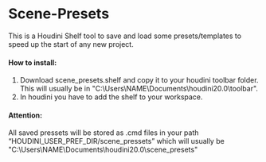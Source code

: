 # Scene-Presets

This is a Houdini Shelf tool to save and load some presets/templates to speed up the start of any new project.

#### How to install:
1) Download scene_presets.shelf and copy it to your houdini toolbar folder. This will usually be in "C:\Users\NAME\Documents\houdini20.0\toolbar".
2) In houdini you have to add the shelf to your workspace.

#### Attention:
All saved pressets will be stored as .cmd files in your path “HOUDINI_USER_PREF_DIR/scene_pressets” which will usually be "C:\Users\NAME\Documents\houdini20.0\scene_presets"
